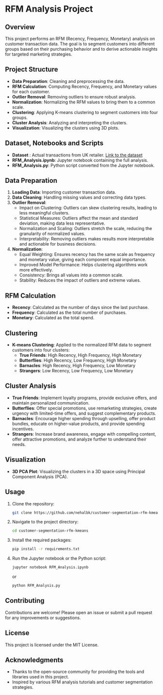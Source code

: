 # RFM Analysis Project

## Overview

This project performs an RFM (Recency, Frequency, Monetary) analysis on customer transaction data. The goal is to segment customers into different groups based on their purchasing behavior and to derive actionable insights for targeted marketing strategies.

## Project Structure

- **Data Preparation**: Cleaning and preprocessing the data.
- **RFM Calculation**: Computing Recency, Frequency, and Monetary values for each customer.
- **Outlier Removal**: Removing outliers to ensure robust analysis.
- **Normalization**: Normalizing the RFM values to bring them to a common scale.
- **Clustering**: Applying K-means clustering to segment customers into four groups.
- **Cluster Analysis**: Analyzing and interpreting the clusters.
- **Visualization**: Visualizing the clusters using 3D plots.

## Dataset, Notebooks and Scripts

- **Dataset** : Actual transactions from UK retailer. [Link to the dataset](https://www.kaggle.com/datasets/carrie1/ecommerce-data)
- **RFM_Analysis.ipynb**: Jupyter notebook containing the full analysis.
- **RFM_Analysis.py**: Python script converted from the Jupyter notebook.

## Data Preparation

1. **Loading Data**: Importing customer transaction data.
2. **Data Cleaning**: Handling missing values and correcting data types.
3. **Outlier Removal**:
    - Impact on Clustering: Outliers can skew clustering results, leading to less meaningful clusters.
    - Statistical Measures: Outliers affect the mean and standard deviation, making data less representative.
    - Normalization and Scaling: Outliers stretch the scale, reducing the granularity of normalized values.
    - Interpretability: Removing outliers makes results more interpretable and actionable for business decisions.
4. **Normalization**:
    - Equal Weighting: Ensures recency has the same scale as frequency and monetary value, giving each component equal importance.
    - Improved Model Performance: Helps clustering algorithms work more effectively.
    - Consistency: Brings all values into a common scale.
    - Stability: Reduces the impact of outliers and extreme values.

## RFM Calculation

- **Recency**: Calculated as the number of days since the last purchase.
- **Frequency**: Calculated as the total number of purchases.
- **Monetary**: Calculated as the total spend.

## Clustering

- **K-means Clustering**: Applied to the normalized RFM data to segment customers into four clusters:
    - **True Friends**: High Recency, High Frequency, High Monetary
    - **Butterflies**: High Recency, Low Frequency, High Monetary
    - **Barnacles**: High Recency, High Frequency, Low Monetary
    - **Strangers**: Low Recency, Low Frequency, Low Monetary

## Cluster Analysis

- **True Friends**: Implement loyalty programs, provide exclusive offers, and maintain personalized communication.
- **Butterflies**: Offer special promotions, use remarketing strategies, create urgency with limited-time offers, and suggest complementary products.
- **Barnacles**: Encourage higher spending through upselling, offer product bundles, educate on higher-value products, and provide spending incentives.
- **Strangers**: Increase brand awareness, engage with compelling content, offer attractive promotions, and analyze further to understand their needs.

## Visualization

- **3D PCA Plot**: Visualizing the clusters in a 3D space using Principal Component Analysis (PCA).

## Usage

1. Clone the repository:
   ```bash
   git clone https://github.com/nehalbk/customer-segmentation-rfm-kmeans.git
   ```
2. Navigate to the project directory:
   ```bash
   cd customer-segmentation-rfm-kmeans
   ```
3. Install the required packages:
   ```bash
   pip install -r requirements.txt
   ```
4. Run the Jupyter notebook or the Python script:
   ```bash
   jupyter notebook RFM_Analysis.ipynb
   ```
   or
   ```bash
   python RFM_Analysis.py
   ```

## Contributing

Contributions are welcome! Please open an issue or submit a pull request for any improvements or suggestions.

## License

This project is licensed under the MIT License.

## Acknowledgments

- Thanks to the open-source community for providing the tools and libraries used in this project.
- Inspired by various RFM analysis tutorials and customer segmentation strategies.

